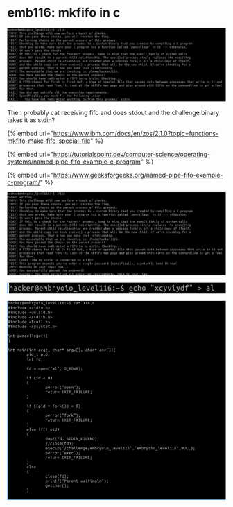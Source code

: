 # emb116: mkfifo in c

![FIFO to stdin of challenge](<../.gitbook/assets/image (197).png>)

Then probably cat receiving fifo and does stdout and the challenge binary takes it as stdin?

{% embed url="https://www.ibm.com/docs/en/zos/2.1.0?topic=functions-mkfifo-make-fifo-special-file" %}

{% embed url="https://tutorialspoint.dev/computer-science/operating-systems/named-pipe-fifo-example-c-program" %}

{% embed url="https://www.geeksforgeeks.org/named-pipe-fifo-example-c-program/" %}

![](<../.gitbook/assets/image (162).png>)

![Just like before, I use two terminals trick](<../.gitbook/assets/image (35).png>)

![](<../.gitbook/assets/image (6).png>)
